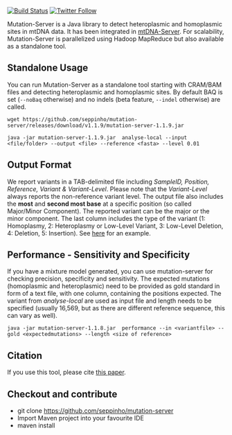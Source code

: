 [![Build Status](https://travis-ci.org/seppinho/mutation-server.svg?branch=master)](https://travis-ci.org/seppinho/mutation-server)
[![Twitter Follow](https://img.shields.io/twitter/follow/mtdnaserver.svg?style=social&label=Follow)](https://twitter.com/mtdnaserver)

Mutation-Server is a Java library to detect heteroplasmic and homoplasmic sites in mtDNA data. 
It has been integrated in [mtDNA-Server](https://mtdna-server.uibk.ac.at). For scalability, Mutation-Server is parallelized using Hadoop MapReduce but also available as a standalone tool.

## Standalone Usage
You can run Mutation-Server as a standalone tool starting with CRAM/BAM files and detecting heteroplasmic and homoplasmic sites. By default BAQ is set (``--noBaq`` otherwise) and no indels (beta feature, ``--indel`` otherwise) are called.
```
wget https://github.com/seppinho/mutation-server/releases/download/v1.1.9/mutation-server-1.1.9.jar

java -jar mutation-server-1.1.9.jar  analyse-local --input <file/folder> --output <file> --reference <fasta> --level 0.01
```

## Output Format
We report variants in a TAB-delimited file including *SampleID, Position, Reference, Variant & Variant-Level*. Please note that the *Variant-Level* always reports the non-reference variant level. The output file also includes the **most** and **second most base** at a specific position (so called Major/Minor Component). The reported variant can be the major or the minor component. The last column includes the type of the variant (1: Homoplasmy, 2: Heteroplasmy or Low-Level Variant, 3: Low-Level Deletion, 4: Deletion, 5: Insertion). See [here](https://raw.githubusercontent.com/seppinho/mutation-server/master/test-data/results/variantsLocal1000G) for an example. 

## Performance - Sensitivity and Specificity

If you have a mixture model generated, you can use mutation-server for checking precision, specificity and sensitivity. The expected mutations (homoplasmic and heteroplasmic) need to be provided as gold standard in form of a text file, with one column, containing the positions expected. The variant from *analyse-local* are used as input file and length needs to be specified (usually 16,569, but as there are different reference sequence, this can vary as well).
```
java -jar mutation-server-1.1.8.jar  performance --in <variantfile> --gold <expectedmutations> --length <size of reference>
```


## Citation
If you use this tool, please cite [this paper](http://nar.oxfordjournals.org/content/early/2016/04/15/nar.gkw247.full).

## Checkout and contribute
* git clone https://github.com/seppinho/mutation-server
* Import Maven project into your favourite IDE
* maven install

